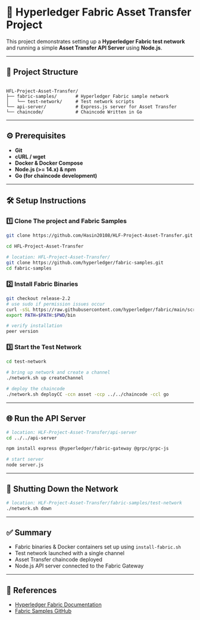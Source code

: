 # 🚀 Hyperledger Fabric Asset Transfer Project

This project demonstrates setting up a **Hyperledger Fabric test network** and running a simple **Asset Transfer API Server** using **Node.js**.

---

## 📂 Project Structure
```

HFL-Project-Asset-Transfer/
├── fabric-samples/       # Hyperledger Fabric sample network
│   └── test-network/     # Test network scripts
└── api-server/           # Express.js server for Asset Transfer
└── chaincode/            # Chaincode Written in Go

```

---

## ⚙️ Prerequisites
- **Git**
- **cURL / wget**
- **Docker & Docker Compose**
- **Node.js (>= 14.x) & npm**
- **Go (for chaincode development)**

---

## 🛠️ Setup Instructions

### 1️⃣ Clone The project and Fabric Samples
```bash
git clone https://github.com/Hasin20108/HLF-Project-Asset-Transfer.git

cd HFL-Project-Asset-Transfer

# location: HFL-Project-Asset-Transfer/
git clone https://github.com/hyperledger/fabric-samples.git
cd fabric-samples
````

### 2️⃣ Install Fabric Binaries

```bash
git checkout release-2.2
# use sudo if permission issues occur
curl -sSL https://raw.githubusercontent.com/hyperledger/fabric/main/scripts/install-fabric.sh | bash -s
export PATH=$PATH:$PWD/bin

# verify installation
peer version
```

### 3️⃣ Start the Test Network

```bash
cd test-network

# bring up network and create a channel
./network.sh up createChannel

# deploy the chaincode
./network.sh deployCC -ccn asset -ccp ../../chaincode -ccl go
```

---

## 🌐 Run the API Server

```bash
# location: HLF-Project-Asset-Transfer/api-server
cd ../../api-server

npm install express @hyperledger/fabric-gateway @grpc/grpc-js

# start server
node server.js
```

---

## 🛑 Shutting Down the Network

```bash
# location: HLF-Project-Asset-Transfer/fabric-samples/test-network
./network.sh down
```

---

## ✅ Summary

* Fabric binaries & Docker containers set up using `install-fabric.sh`
* Test network launched with a single channel
* Asset Transfer chaincode deployed
* Node.js API server connected to the Fabric Gateway

---

## 📖 References

* [Hyperledger Fabric Documentation](https://hyperledger-fabric.readthedocs.io/)
* [Fabric Samples GitHub](https://github.com/hyperledger/fabric-samples)

